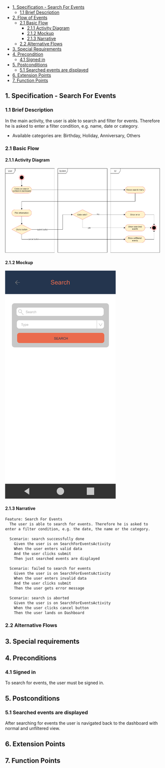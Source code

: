- [1. Specification - Search For Events](#1-specification-create-event)
    - [1.1 Brief Description](#11-brief-description)
- [2. Flow of Events](#2-flow-of-events)
    - [2.1 Basic Flow](#21-basic-flow)
        - [2.1.1 Activity Diagram](#211-activity-diagram)
        - [2.1.2 Mockup](#212-mockup)
        - [2.1.3 Narrative](#213-narrative)
    - [2.2 Alternative Flows](#21-alternative-flows)
- [3. Special Requirements](#3-special-requirements)
- [4. Precondition](#4-preconditions)
    - [4.1 Signed in](#41-signed-in)
- [5. Postconditions](#5-postconditions)
    - [5.1 Searched events are displayed](#51-searched-event-are-displayed)    
- [6. Extension Points](#6-extension-points)
- [7. Function Points](#7-function-points)

## 1. Specification - Search For Events
### 1.1 Brief Description
In the main activity, the user is able to search and filter for events. Therefore he is asked to enter a filter condition, e.g. name, date or category.
* Available categories are: Birthday, Holiday, Anniversary, Others
### 2.1 Basic Flow
#### 2.1.1 Activity Diagram
![Activity Diagram](https://raw.githubusercontent.com/Honrix/PlandoraDocumentation/main/UCS/Search%20For%20Events.png)

#### 2.1.2 Mockup
![Mockup](https://raw.githubusercontent.com/Honrix/PlandoraDocumentation/main/UCS/mockup/Search%20for%20Events.png)


#### 2.1.3 Narrative
```
Feature: Search For Events
  The user is able to search for events. Therefore he is asked to enter a filter condition, e.g. the date, the name or the category.

  Scenario: search successfully done
    Given the user is on SearchForEventsActivity
    When the user enters valid data
    And the user clicks submit
    Then just searched events are displayed

  Scenario: failed to search for events
    Given the user is on SearchForEventsActivity
    When the user enters invalid data
    And the user clicks submit
    Then the user gets error message

  Scenario: search is aborted
    Given the user is on SearchForEventsActivity
    When the user clicks cancel button
    Then the user lands on Dashboard
```
### 2.2 Alternative Flows
## 3. Special requirements
## 4. Preconditions
### 4.1 Signed in
To search for events, the user must be signed in. 
## 5. Postconditions
### 5.1 Searched events are displayed
After searching for events the user is navigated back to the dashboard with normal and unfiltered view. 
## 6. Extension Points
## 7. Function Points
